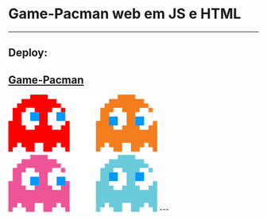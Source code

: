 # Game-Pacman web em JS e HTML
---
## Deploy:
[Game-Pacman](https://jowcodesoftware.github.io/pacman/)
---
<img src="./img/ghost.png">
---
